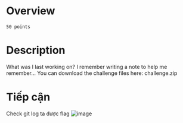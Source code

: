 # Overview #
`50 points `

# Description #
What was I last working on? I remember writing a note to help me remember...
You can download the challenge files here:
challenge.zip

# Tiếp cận #
Check git log ta được flag
![image](https://github.com/zangcinh/PicoCTF_Writeup/assets/173159694/ab9d03da-0851-44b2-9273-9837a8f53cb4)

